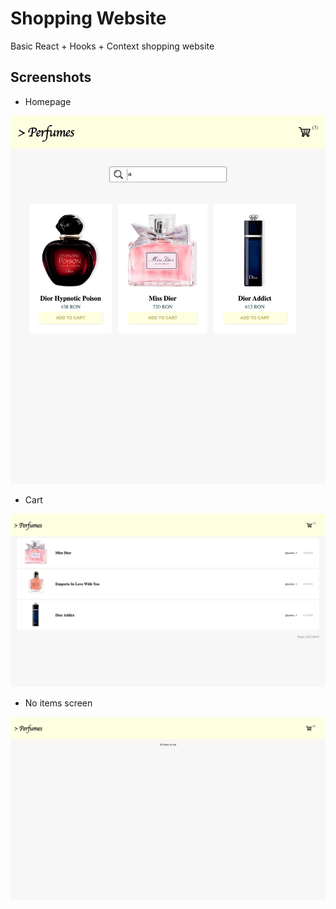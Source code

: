 # Shopping Website

Basic React + Hooks + Context shopping website

## Screenshots

- Homepage

![Hp](src/assets/homepage-demo.png?raw=true "Homepage")

- Cart

![Cart](src/assets/cart-items-demo.png?raw=true "Cart")

- No items screen

![No items](src/assets/no-items-demo.png?raw=true "No items")
